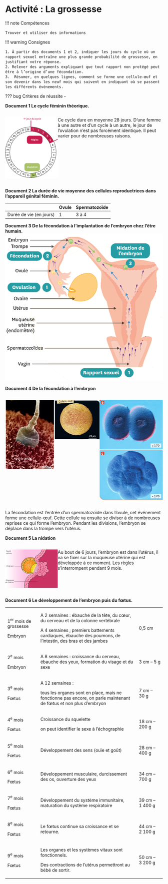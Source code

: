 # Activité : La grossesse

!!! note Compétences

    Trouver et utiliser des informations 

!!! warning Consignes

    1. À partir des documents 1 et 2, indiquer les jours du cycle où un rapport sexuel entraîne une plus grande probabilité de grossesse, en justifiant votre réponse.
    2. Relever des arguments expliquant que tout rapport non protégé peut être à l’origine d’une fécondation.
    3.  Résumer, en quelques lignes, comment se forme une cellule-œuf et son devenir dans les neuf mois qui suivent en indiquant où se passent les différents événements.
    
??? bug Critères de réussite
    - 



**Document 1 Le cycle féminin théorique.**

<div markdown style="display:flex; flex-direction:row;">
<div markdown style="display:flex; flex-direction:row; flex: 1 1 0;">

![](Pictures/schemaCycleMenstruel2.png)
</div>
<div markdown style="display:flex; flex-direction:row;flex: 2 1 0;">

Ce cycle dure en moyenne 28 jours.
D’une femme à une autre et d’un cycle à un autre, le jour de l’ovulation n’est pas forcément identique. Il peut varier pour de nombreuses raisons.
</div>
</div>

**Document 2 La durée de vie moyenne des cellules reproductrices dans l’appareil génital féminin.**

|                         | Ovule | Spermatozoïde |
|-------------------------|-------|---------------|
| Durée de vie (en jours) | 1     | 3 à 4         |


**Document 3 De la fécondation à l’implantation de l’embryon chez l’être humain.**
![](Pictures/trajetSpz.png)


**Document 4 De la fécondation à l’embryon**
<div markdown style="display:flex; flex-direction:row;">


![](Pictures/photoFecondation.png)

![](Pictures/photoCellOeuf.png)

![](Pictures/photoEmbryon.png)
</div>

La fécondation est l’entrée d’un spermatozoïde dans l’ovule, cet
événement forme une cellule-œuf. Cette cellule va ensuite se diviser à
de nombreuses reprises ce qui forme l’embryon. Pendant les divisions,
l’embryon se déplace dans la trompe vers l’utérus.


**Document 5 La nidation**

<div markdown style="display:flex; flex-direction:row;">
<div markdown style="display:flex; flex-direction:row; flex: 1 1 0;">

![](Pictures/schemaNidation.png)
</div>
<div markdown style="display:flex; flex-direction:row; flex: 2 1 0;">

Au bout de 6 jours, l’embryon est dans l’utérus, il va se fixer sur la muqueuse utérine qui est développée à ce moment. Les règles s’interrompent pendant 9 mois.
</div>
</div>

**Document 6 Le développement de l’embryon puis du fœtus.**

<table>
<tbody>
<tr class="odd">
<td><p>1<sup>er</sup> mois de grossesse</p>
<p>Embryon</p></td>
<td><p>A 2 semaines : ébauche de la tête, du cœur, du cerveau et de la
colonne vertébrale</p>
<p>A 4 semaines ; premiers battements cardiaques, ébauche des poumons,
de l’intestin, des bras et des jambes</p></td>
<td>0,5 cm</td>
</tr>
<tr class="even">
<td><p>2<sup>e</sup> mois</p>
<p>Embryon</p></td>
<td><p>A 8 semaines : croissance du cerveau, ébauche des yeux, formation
du visage et du sexe</p></td>
<td>3 cm – 5 g</td>
</tr>
<tr class="odd">
<td><p>3<sup>e</sup> mois</p>
<p>Fœtus</p></td>
<td><p>A 12 semaines :</p>
<p>tous les organes sont en place, mais ne fonctionne pas encore, on
parle maintenant de fœtus et non plus d’embryon</p></td>
<td>7 cm – 30 g</td>
</tr>
<tr class="even">
<td><p>4<sup>e</sup> mois</p>
<p>Fœtus</p></td>
<td><p>Croissance du squelette</p>
<p>on peut identifier le sexe à l’échographie</p></td>
<td>18 cm – 200 g</td>
</tr>
<tr class="odd">
<td><p>5<sup>e</sup> mois</p>
<p>Fœtus</p></td>
<td>Développement des sens (ouïe et goût)</td>
<td>28 cm – 400 g</td>
</tr>
<tr class="even">
<td><p>6<sup>e</sup> mois</p>
<p>Fœtus</p></td>
<td>Développement musculaire, durcissement des os, ouverture des
yeux</td>
<td>34 cm – 700 g</td>
</tr>
<tr class="odd">
<td><p>7<sup>e</sup> mois</p>
<p>Fœtus</p></td>
<td>Développement du système immunitaire, maturation du système
respiratoire</td>
<td>39 cm – 1 400 g</td>
</tr>
<tr class="even">
<td><p>8<sup>e</sup> mois</p>
<p>Fœtus</p></td>
<td>Le fœtus continue sa croissance et se retourne.</td>
<td>44 cm – 2 100 g</td>
</tr>
<tr class="odd">
<td><p>9<sup>e</sup> mois</p>
<p>Fœtus</p></td>
<td><p>Les organes et les systèmes vitaux sont fonctionnels.</p>
<p>Des contractions de l’utérus permettront au bébé de sortir.</p></td>
<td>50 cm – 3 200 g</td>
</tr>
</tbody>
</table>




